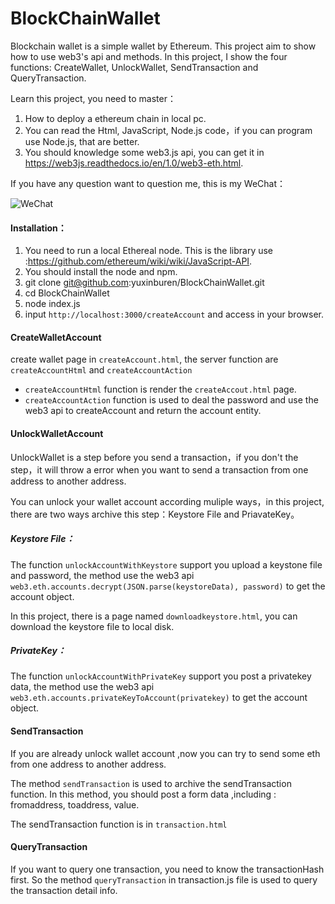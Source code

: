 # BlockChainWallet

Blockchain wallet is a simple wallet by Ethereum. This project aim to show how to use web3's api and methods. In this project, I show the four functions: CreateWallet, UnlockWallet, SendTransaction and QueryTransaction.

Learn this project, you need to master：

1. How to deploy a ethereum chain in local pc.
2. You can read the Html, JavaScript, Node.js code，if you can program use Node.js, that are better.
3. You should knowledge some web3.js api, you can get it in https://web3js.readthedocs.io/en/1.0/web3-eth.html.

If you have any question want to question me, this is my WeChat：

![WeChat](https://img-blog.csdn.net/20180822164429430?watermark/2/text/aHR0cHM6Ly9ibG9nLmNzZG4ubmV0L3Nkanp5dXhpbmJ1cmVu/font/5a6L5L2T/fontsize/400/fill/I0JBQkFCMA==/dissolve/70)

#### Installation：

1. You need to run a local Ethereal node. This is the library use :https://github.com/ethereum/wiki/wiki/JavaScript-API.
2. You should install the node and npm.
3. git clone git@github.com:yuxinburen/BlockChainWallet.git
4. cd BlockChainWallet
5. node index.js
6. input `http://localhost:3000/createAccount` and access in your browser.

#### CreateWalletAccount

create wallet page in `createAccount.html`, the server function are `createAccountHtml`   and    `createAccountAction`

- `createAccountHtml` function is render the `createAccout.html` page.
- `createAccountAction` function is used to deal the password and use the web3 api to createAccount and return the account entity.

#### UnlockWalletAccount

UnlockWallet is a step before you send a transaction，if you don't the step，it will throw a error when you want to send a transaction from one address to another address.

You can unlock your wallet account according muliple ways，in this project, there are two ways archive this step：Keystore File and PriavateKey。

##### Keystore File：

The function `unlockAccountWithKeystore` support you upload a keystone file and password, the method use the web3 api `web3.eth.accounts.decrypt(JSON.parse(keystoreData), password)` to get the account object.

In this project, there is a page named `downloadkeystore.html`, you can download the keystore file to local disk.

##### PrivateKey：

The function `unlockAccountWithPrivateKey` support you post a privatekey data, the method use the web3 api `web3.eth.accounts.privateKeyToAccount(privatekey)` to get the account object.

#### SendTransaction

If you are already unlock wallet account ,now you can try to send some eth from one address to another address.

The method `sendTransaction` is used to archive the sendTransaction function. In this method, you should post a form data ,including : fromaddress, toaddress, value.

The sendTransaction function is in `transaction.html`

#### QueryTransaction

If you want to query one transaction,  you need to know the transactionHash first. So the method `queryTransaction` in transaction.js file is used to query the transaction detail info.